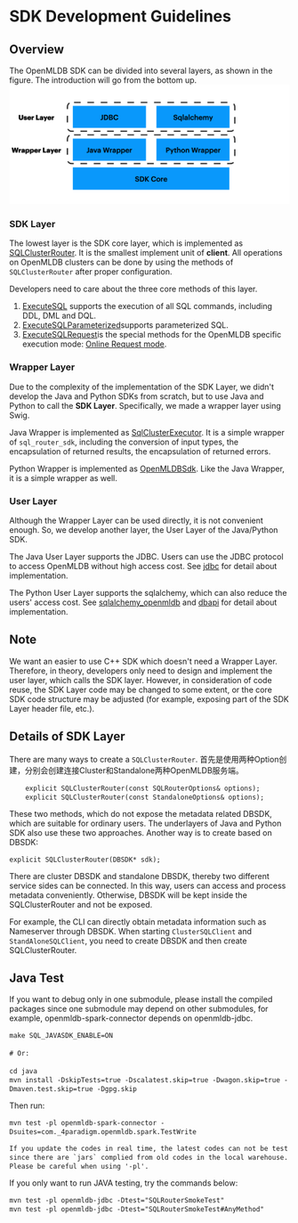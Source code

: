 # SDK Development Guidelines

## Overview

The OpenMLDB SDK can be divided into several layers, as shown in the figure. The introduction will go from the bottom up.
![sdk layers](images/sdk_layers.png)

### SDK Layer
The lowest layer is the SDK core layer, which is implemented as [SQLClusterRouter](https://github.com/4paradigm/OpenMLDB/blob/b6f122798f567adf2bb7766e2c3b81b633ebd231/src/sdk/sql_cluster_router.h#L110). It is the smallest implement unit of **client**. All operations on OpenMLDB clusters can be done by using the methods of `SQLClusterRouter` after proper configuration.

Developers need to care about the three core methods of this layer.

1. [ExecuteSQL](https://github.com/4paradigm/OpenMLDB/blob/b6f122798f567adf2bb7766e2c3b81b633ebd231/src/sdk/sql_cluster_router.h#L160) supports the execution of all SQL commands, including DDL, DML and DQL.
2. [ExecuteSQLParameterized](https://github.com/4paradigm/OpenMLDB/blob/b6f122798f567adf2bb7766e2c3b81b633ebd231/src/sdk/sql_cluster_router.h#L166)supports parameterized SQL.
3. [ExecuteSQLRequest](https://github.com/4paradigm/OpenMLDB/blob/b6f122798f567adf2bb7766e2c3b81b633ebd231/src/sdk/sql_cluster_router.h#L156)is the special methods for the OpenMLDB specific execution mode: [Online Request mode](../tutorial/modes.md#4-the-online-request-mode).



### Wrapper Layer
Due to the complexity of the implementation of the SDK Layer, we didn't develop the Java and Python SDKs from scratch, but to use Java and Python to call the **SDK Layer**. Specifically, we made a wrapper layer using Swig.

Java Wrapper is implemented as [SqlClusterExecutor](https://github.com/4paradigm/OpenMLDB/blob/main/java/openmldb-jdbc/src/main/java/com/_4paradigm/openmldb/sdk/impl/SqlClusterExecutor.java). It is a simple wrapper of `sql_router_sdk`, including the conversion of input types, the encapsulation of returned results, the encapsulation of returned errors.

Python Wrapper is implemented as [OpenMLDBSdk](https://github.com/4paradigm/OpenMLDB/blob/main/python/openmldb/sdk/sdk.py). Like the Java Wrapper, it is a simple wrapper as well.



### User Layer
Although the Wrapper Layer can be used directly, it is not convenient enough. So, we develop another layer, the User Layer of the Java/Python SDK.

The Java User Layer supports the JDBC. Users can use the JDBC protocol to access OpenMLDB without high access cost. See [jdbc](https://github.com/4paradigm/OpenMLDB/tree/main/java/openmldb-jdbc/src/main/java/com/_4paradigm/openmldb/jdbc) for detail about implementation. 

The Python User Layer supports the sqlalchemy, which can also reduce the users' access cost. See [sqlalchemy_openmldb](https://github.com/4paradigm/OpenMLDB/blob/main/python/openmldb/sqlalchemy_openmldb) and [dbapi](https://github.com/4paradigm/OpenMLDB/blob/main/python/openmldb/dbapi) for detail about implementation. 

## Note

We want an easier to use C++ SDK which doesn't need a Wrapper Layer.
Therefore, in theory, developers only need to design and implement the user layer, which calls the SDK layer.
However, in consideration of code reuse, the SDK Layer code may be changed to some extent, or the core  SDK code structure may be adjusted (for example, exposing part of the SDK Layer header file, etc.).

## Details of SDK Layer 

There are many ways to create a `SQLClusterRouter`.
首先是使用两种Option创建，分别会创建连接Cluster和Standalone两种OpenMLDB服务端。
```
    explicit SQLClusterRouter(const SQLRouterOptions& options);
    explicit SQLClusterRouter(const StandaloneOptions& options);
```
These two methods, which do not expose the metadata related DBSDK, which are suitable for ordinary users. The underlayers of Java and Python SDK also use these two approaches.
Another way is to create based on DBSDK:

```
explicit SQLClusterRouter(DBSDK* sdk);
```
There are cluster DBSDK and standalone DBSDK, thereby two different service sides can be connected.
In this way, users can access and process metadata conveniently. Otherwise, DBSDK will be kept inside the SQLClusterRouter and not be exposed.

For example, the CLI can directly obtain metadata information such as Nameserver through DBSDK. When starting `ClusterSQLClient` and `StandAloneSQLClient`, you need to create DBSDK and then create SQLClusterRouter. 

## Java Test

If you want to debug only in one submodule, please install the compiled packages since one submodule may depend on other submodules, for example, openmldb-spark-connector depends on openmldb-jdbc.
```
make SQL_JAVASDK_ENABLE=ON

# Or:

cd java
mvn install -DskipTests=true -Dscalatest.skip=true -Dwagon.skip=true -Dmaven.test.skip=true -Dgpg.skip
```

Then run:

```
mvn test -pl openmldb-spark-connector -Dsuites=com._4paradigm.openmldb.spark.TestWrite
```

```{warning}
If you update the codes in real time, the latest codes can not be test since there are `jars` complied from old codes in the local warehouse.
Please be careful when using '-pl'.
```

If you only want to run JAVA testing, try the commands below:
```
mvn test -pl openmldb-jdbc -Dtest="SQLRouterSmokeTest"
mvn test -pl openmldb-jdbc -Dtest="SQLRouterSmokeTest#AnyMethod"
```
